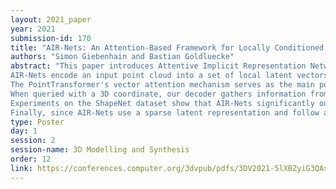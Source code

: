```yaml
---
layout: 2021_paper
year: 2021
submission-id: 170
title: "AIR-Nets: An Attention-Based Framework for Locally Conditioned Implicit Representations"
authors: "Simon Giebenhain and Bastian Goldluecke"
abstract: "This paper introduces Attentive Implicit Representation Networks (AIR-Nets), a simple, but highly effective architecture for 3D reconstruction using implicit functions. Since we believe that representing 3D shapes in a local and modular fashion increases generalization and reconstruction quality,
AIR-Nets encode an input point cloud into a set of local latent vectors anchored in 3D space, which locally describe the object's geometry, as well as a global latent description, enforcing global consistency.
The PointTransformer's vector attention mechanism serves as the main point cloud processing module, and allows for permutation invariance and translation equivariance.
When queried with a 3D coordinate, our decoder gathers information from the global and nearby local latent vectors in order to predict an occupancy value.
Experiments on the ShapeNet dataset show that AIR-Nets significantly outperform previous state-of-the-art encoder-based, implicit shape learning methods and especially dominate in the sparse setting. Furthermore, our model generalizes well to the FAUST dataset in a zero-shot setting.
Finally, since AIR-Nets use a sparse latent representation and follow a simple operating scheme, the model offers several exiting avenues for future work."
type: Poster
day: 1
session: 2
session-name: 3D Modelling and Synthesis
order: 12
link: https://conferences.computer.org/3dvpub/pdfs/3DV2021-5lXBZyiG3QAsRBKXHIjqU8/268800b054/268800b054.pdf
---
```

